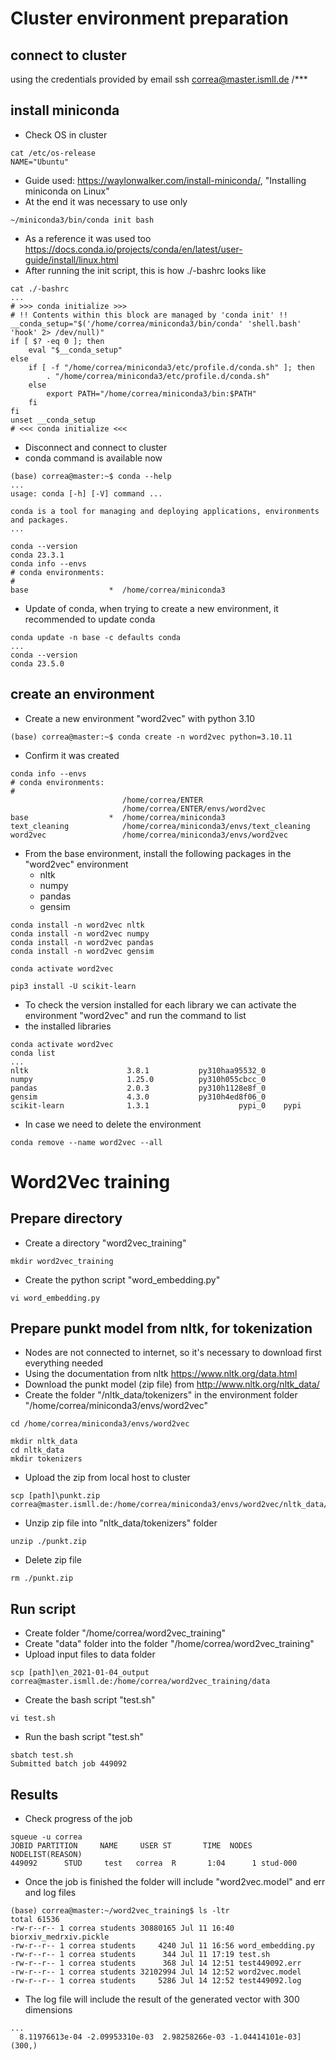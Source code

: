 # Cluster environment preparation
## connect to cluster
using the credentials provided by email
ssh correa@master.ismll.de
/***

## install miniconda
* Check OS in cluster
```
cat /etc/os-release
NAME="Ubuntu"
```
* Guide used: https://waylonwalker.com/install-miniconda/, "Installing miniconda on Linux"
* At the end it was necessary to use only
```
~/miniconda3/bin/conda init bash
```
* As a reference it was used too https://docs.conda.io/projects/conda/en/latest/user-guide/install/linux.html
* After running the init script, this is how ./-bashrc looks like
```
cat ./-bashrc
...
# >>> conda initialize >>>
# !! Contents within this block are managed by 'conda init' !!
__conda_setup="$('/home/correa/miniconda3/bin/conda' 'shell.bash' 'hook' 2> /dev/null)"
if [ $? -eq 0 ]; then
    eval "$__conda_setup"
else
    if [ -f "/home/correa/miniconda3/etc/profile.d/conda.sh" ]; then
        . "/home/correa/miniconda3/etc/profile.d/conda.sh"
    else
        export PATH="/home/correa/miniconda3/bin:$PATH"
    fi
fi
unset __conda_setup
# <<< conda initialize <<<
```
* Disconnect and connect to cluster
* conda command is available now
```
(base) correa@master:~$ conda --help
...
usage: conda [-h] [-V] command ...

conda is a tool for managing and deploying applications, environments and packages.
...
```
```
conda --version
conda 23.3.1
conda info --envs
# conda environments:
#
base                  *  /home/correa/miniconda3
```
* Update of conda, when trying to create a new environment, it recommended to update conda
```
conda update -n base -c defaults conda
...
conda --version
conda 23.5.0
```
## create an environment
* Create a new environment "word2vec" with python 3.10
```
(base) correa@master:~$ conda create -n word2vec python=3.10.11
```
* Confirm it was created
```
conda info --envs
# conda environments:
#
                         /home/correa/ENTER
                         /home/correa/ENTER/envs/word2vec
base                  *  /home/correa/miniconda3
text_cleaning            /home/correa/miniconda3/envs/text_cleaning
word2vec                 /home/correa/miniconda3/envs/word2vec
```
* From the base environment, install the following packages in the "word2vec" environment
  * nltk
  * numpy
  * pandas
  * gensim
```
conda install -n word2vec nltk
conda install -n word2vec numpy
conda install -n word2vec pandas
conda install -n word2vec gensim

conda activate word2vec

pip3 install -U scikit-learn
```
* To check the version installed for each library we can activate the environment "word2vec" and run the command to list
* the installed libraries
```
conda activate word2vec
conda list
...
nltk                      3.8.1           py310haa95532_0
numpy                     1.25.0          py310h055cbcc_0
pandas                    2.0.3           py310h1128e8f_0
gensim                    4.3.0           py310h4ed8f06_0
scikit-learn              1.3.1                    pypi_0    pypi
```
* In case we need to delete the environment
```
conda remove --name word2vec --all
```
# Word2Vec training
## Prepare directory
* Create a directory "word2vec_training"
```
mkdir word2vec_training
```
* Create the python script "word_embedding.py"
```
vi word_embedding.py
```
## Prepare punkt model from nltk, for tokenization
* Nodes are not connected to internet, so it's necessary to download first everything needed
* Using the documentation from nltk https://www.nltk.org/data.html
* Download the punkt model (zip file) from http://www.nltk.org/nltk_data/
* Create the folder "/nltk_data/tokenizers" in the environment folder "/home/correa/miniconda3/envs/word2vec"
```
cd /home/correa/miniconda3/envs/word2vec

mkdir nltk_data
cd nltk_data
mkdir tokenizers
```
* Upload the zip from local host to cluster
```
scp [path]\punkt.zip correa@master.ismll.de:/home/correa/miniconda3/envs/word2vec/nltk_data/tokenizers
```
* Unzip zip file into "nltk_data/tokenizers" folder
```
unzip ./punkt.zip
```
* Delete zip file
```
rm ./punkt.zip
```
## Run script
* Create folder "/home/correa/word2vec_training"
* Create "data" folder into the folder "/home/correa/word2vec_training"
* Upload input files to data folder
```
scp [path]\en_2021-01-04_output correa@master.ismll.de:/home/correa/word2vec_training/data
```
* Create the bash script "test.sh"
```
vi test.sh
```
* Run the bash script "test.sh"
```
sbatch test.sh
Submitted batch job 449092
```
## Results
* Check progress of the job
```
squeue -u correa
JOBID PARTITION     NAME     USER ST       TIME  NODES NODELIST(REASON)
449092      STUD     test   correa  R       1:04      1 stud-000
```
* Once the job is finished the folder will include "word2vec.model" and err and log files
```
(base) correa@master:~/word2vec_training$ ls -ltr
total 61536
-rw-r--r-- 1 correa students 30880165 Jul 11 16:40 biorxiv_medrxiv.pickle
-rw-r--r-- 1 correa students     4240 Jul 11 16:56 word_embedding.py
-rw-r--r-- 1 correa students      344 Jul 11 17:19 test.sh
-rw-r--r-- 1 correa students      368 Jul 14 12:51 test449092.err
-rw-r--r-- 1 correa students 32102994 Jul 14 12:52 word2vec.model
-rw-r--r-- 1 correa students     5286 Jul 14 12:52 test449092.log
```
* The log file will include the result of the generated vector with 300 dimensions
```
...
  8.11976613e-04 -2.09953310e-03  2.98258266e-03 -1.04414101e-03]
(300,)
```